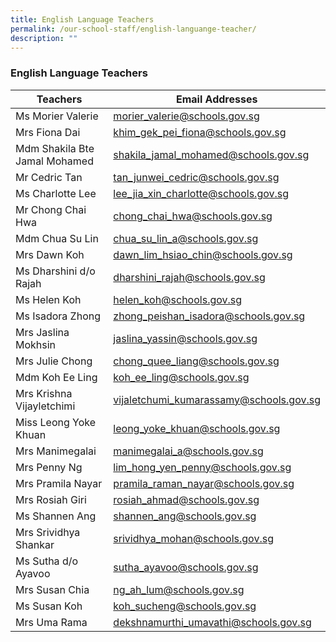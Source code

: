 ```yaml
---
title: English Language Teachers
permalink: /our-school-staff/english-languange-teacher/
description: ""
---
```

### English Language Teachers

| Teachers | Email Addresses |
|---|---|
| Ms Morier Valerie | morier_valerie@schools.gov.sg |
| Mrs Fiona Dai | khim_gek_pei_fiona@schools.gov.sg |
| Mdm Shakila Bte Jamal Mohamed | shakila_jamal_mohamed@schools.gov.sg |
| Mr Cedric Tan | tan_junwei_cedric@schools.gov.sg |
| Ms Charlotte Lee | lee_jia_xin_charlotte@schools.gov.sg |
| Mr Chong Chai Hwa | chong_chai_hwa@schools.gov.sg |
| Mdm Chua Su Lin | chua_su_lin_a@schools.gov.sg |
| Mrs Dawn Koh | dawn_lim_hsiao_chin@schools.gov.sg |
| Ms Dharshini d/o Rajah | dharshini_rajah@schools.gov.sg |
| Ms Helen Koh | helen_koh@schools.gov.sg |
| Ms Isadora Zhong | zhong_peishan_isadora@schools.gov.sg |
| Mrs Jaslina Mokhsin | jaslina_yassin@schools.gov.sg |
| Mrs Julie Chong | chong_quee_liang@schools.gov.sg |
| Mdm Koh Ee Ling | koh_ee_ling@schools.gov.sg |
| Mrs Krishna Vijayletchimi | vijaletchumi_kumarassamy@schools.gov.sg |
| Miss Leong Yoke Khuan | leong_yoke_khuan@schools.gov.sg |
| Mrs Manimegalai | manimegalai_a@schools.gov.sg |
| Mrs Penny Ng | lim_hong_yen_penny@schools.gov.sg |
| Mrs Pramila Nayar | pramila_raman_nayar@schools.gov.sg |
| Mrs Rosiah Giri | rosiah_ahmad@schools.gov.sg |
| Ms Shannen Ang | shannen_ang@schools.gov.sg |
| Mrs Srividhya Shankar | srividhya_mohan@schools.gov.sg |
| Ms Sutha d/o Ayavoo | sutha_ayavoo@schools.gov.sg |
| Mrs Susan Chia | ng_ah_lum@schools.gov.sg |
| Ms Susan Koh | koh_sucheng@schools.gov.sg |
| Mrs Uma Rama | dekshnamurthi_umavathi@schools.gov.sg |